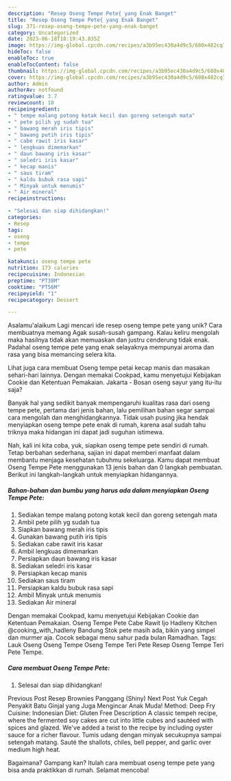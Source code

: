 ```yaml
---
description: "Resep Oseng Tempe Pete{ yang Enak Banget"
title: "Resep Oseng Tempe Pete{ yang Enak Banget"
slug: 371-resep-oseng-tempe-pete-yang-enak-banget
category: Uncategorized
date: 2023-06-18T18:19:43.835Z
image: https://img-global.cpcdn.com/recipes/a3b95ec430a4d9c5/680x482cq70/oseng-tempe-pete-foto-resep-utama.jpg
hideToc: false
enableToc: true
enableTocContent: false
thumbnail: https://img-global.cpcdn.com/recipes/a3b95ec430a4d9c5/680x482cq70/oseng-tempe-pete-foto-resep-utama.jpg
cover: https://img-global.cpcdn.com/recipes/a3b95ec430a4d9c5/680x482cq70/oseng-tempe-pete-foto-resep-utama.jpg
author: Admin
authorAv: notfound
ratingvalue: 3.7
reviewcount: 10
recipeingredient:
- " tempe malang potong kotak kecil dan goreng setengah mata"
- " pete pilih yg sudah tua"
- " bawang merah iris tipis"
- " bawang putih iris tipis"
- " cabe rawit iris kasar"
- " lengkuas dimemarkan"
- " daun bawang iris kasar"
- " seledri iris kasar"
- " kecap manis"
- " saus tiram"
- " kaldu bubuk rasa sapi"
- " Minyak untuk menumis"
- " Air mineral"
recipeinstructions:

- "Selesai dan siap dihidangkan!"
categories:
- Resep
tags:
- oseng
- tempe
- pete

katakunci: oseng tempe pete 
nutrition: 173 calories
recipecuisine: Indonesian
preptime: "PT38M"
cooktime: "PT56M"
recipeyield: "1"
recipecategory: Dessert

---
```



Asalamu'alaikum Lagi mencari ide resep oseng tempe pete yang unik? Cara membuatnya memang Agak susah-susah gampang. Kalau keliru mengolah maka hasilnya tidak akan memuaskan dan justru cenderung tidak enak. Padahal oseng tempe pete yang enak selayaknya mempunyai aroma dan rasa yang bisa memancing selera kita.


Lihat juga cara membuat Oseng tempe petai kecap manis dan masakan sehari-hari lainnya. Dengan memakai Cookpad, kamu menyetujui Kebijakan Cookie dan Ketentuan Pemakaian. Jakarta - Bosan oseng sayur yang itu-itu saja?

Banyak hal yang sedikit banyak mempengaruhi kualitas rasa dari oseng tempe pete, pertama dari jenis bahan, lalu pemilihan bahan segar sampai cara mengolah dan menghidangkannya. Tidak usah pusing jika hendak menyiapkan oseng tempe pete enak di rumah, karena asal sudah tahu triknya maka hidangan ini dapat jadi suguhan istimewa.


Nah, kali ini kita coba, yuk, siapkan oseng tempe pete sendiri di rumah. Tetap berbahan sederhana, sajian ini dapat memberi manfaat dalam membantu menjaga kesehatan tubuhmu sekeluarga. Kamu dapat membuat Oseng Tempe Pete menggunakan 13 jenis bahan dan 0 langkah pembuatan. Berikut ini langkah-langkah untuk menyiapkan hidangannya.

<!--inarticleads1-->

##### Bahan-bahan dan bumbu yang harus ada dalam menyiapkan Oseng Tempe Pete:

1. Sediakan  tempe malang potong kotak kecil dan goreng setengah mata
1. Ambil  pete pilih yg sudah tua
1. Siapkan  bawang merah iris tipis
1. Gunakan  bawang putih iris tipis
1. Sediakan  cabe rawit iris kasar
1. Ambil  lengkuas dimemarkan
1. Persiapkan  daun bawang iris kasar
1. Sediakan  seledri iris kasar
1. Persiapkan  kecap manis
1. Sediakan  saus tiram
1. Persiapkan  kaldu bubuk rasa sapi
1. Ambil  Minyak untuk menumis
1. Sediakan  Air mineral


Dengan memakai Cookpad, kamu menyetujui Kebijakan Cookie dan Ketentuan Pemakaian. Oseng Tempe Pete Cabe Rawit Ijo Hadleny Kitchen @cooking_with_hadleny Bandung Stok pete masih ada, bikin yang simpel dan murmer aja. Cocok sebagai menu sahur pada bulan Ramadhan. Tags: Lauk Oseng Oseng Tempe Oseng Tempe Teri Pete Resep Oseng Tempe Teri Pete Tempe. 

<!--inarticleads2-->

##### Cara membuat Oseng Tempe Pete:


1. Selesai dan siap dihidangkan!

Previous Post Resep Brownies Panggang (Shiny) Next Post Yuk Cegah Penyakit Batu Ginjal yang Juga Mengincar Anak Muda! Method: Deep Fry Cuisine: Indonesian Diet: Gluten Free Description A classic tempeh recipe, where the fermented soy cakes are cut into little cubes and sautéed with spices and glazed. We&#39;ve added a twist to the recipe by including oyster sauce for a richer flavour. Tumis udang dengan minyak secukupnya sampai setengah matang. Sauté the shallots, chiles, bell pepper, and garlic over medium high heat. 

Bagaimana? Gampang kan? Itulah cara membuat oseng tempe pete yang bisa anda praktikkan di rumah. Selamat mencoba!
